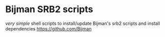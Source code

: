 # Bijman SRB2 scripts
*very simple* shell scripts to install/update Bijman's srb2 scripts and install dependencies
https://github.com/Bijman

